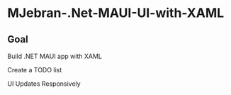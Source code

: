 # MJebran-.Net-MAUI-UI-with-XAML

## Goal
Build .NET MAUI app with XAML

Create a TODO list

UI Updates Responsively
